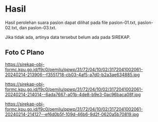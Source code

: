 # Hasil

Hasil perolehan suara paslon dapat dilihat pada file paslon-01.txt, paslon-02.txt, dan paslon-03.txt.

Jika tidak ada, artinya data tersebut belum ada pada SIREKAP.

## Foto C Plano

https://sirekap-obj-formc.kpu.go.id/f9c0/pemilu/ppwp/31/72/04/10/02/3172041002061-20240214-213906--f3551718-cb03-4af5-a7d0-b2a3ae634885.jpg

https://sirekap-obj-formc.kpu.go.id/f9c0/pemilu/ppwp/31/72/04/10/02/3172041002061-20240214-214014--6ada7667-a01b-4de8-b9e3-0ac96baca08f.jpg

https://sirekap-obj-formc.kpu.go.id/f9c0/pemilu/ppwp/31/72/04/10/02/3172041002061-20240214-214127--ef6d0b5f-109d-46b6-9d2f-0620a5b70819.jpg
